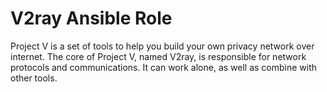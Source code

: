# V2ray Ansible Role

Project V is a set of tools to help you build your own privacy network over internet. The core of Project V, named V2ray, is responsible for network protocols and communications. It can work alone, as well as combine with other tools.
